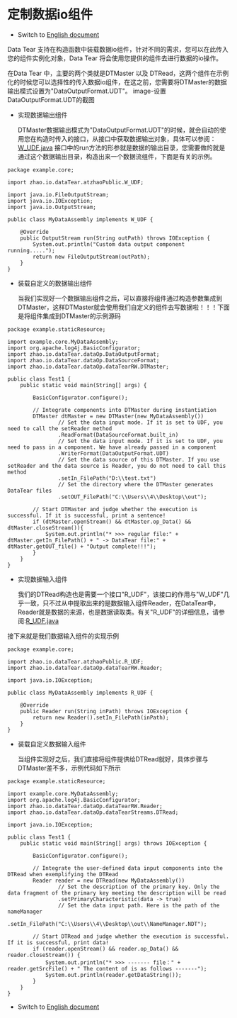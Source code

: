 # 定制数据io组件
- Switch to [English document]()

Data Tear 支持在构造函数中装载数据io组件，针对不同的需求，您可以在此传入您的组件实例化对象，Data Tear 将会使用您提供的组件去进行数据的io操作。

在Data Tear 中，主要的两个类就是DTMaster 以及 DTRead，这两个组件在示例化的时候您可以选择性的传入数据io组件，在这之前，您需要将DTMaster的数据输出模式设置为"DataOutputFormat.UDT"。
image-设置DataOutputFormat.UDT的截图

- 实现数据输出组件

  DTMaster数据输出模式为"DataOutputFormat.UDT"的时候，就会自动的使用您在构造时传入的接口，从接口中获取数据输出对象，具体可以参阅：[W_UDF.java](https://github.com/BeardedManZhao/dataTear/blob/main/src_code1.4.1/src/main/java/zhao/io/dataTear/atzhaoPublic/W_UDF.java)
接口中的run方法的形参就是数据的输出目录，您需要做的就是通过这个数据输出目录，构造出来一个数据流组件，下面是有关的示例。
```
package example.core;

import zhao.io.dataTear.atzhaoPublic.W_UDF;

import java.io.FileOutputStream;
import java.io.IOException;
import java.io.OutputStream;

public class MyDataAssembly implements W_UDF {

    @Override
    public OutputStream run(String outPath) throws IOException {
        System.out.println("Custom data output component running.....");
        return new FileOutputStream(outPath);
    }
}
```
- 装载自定义的数据输出组件
 
  当我们实现好一个数据输出组件之后，可以直接将组件通过构造参数集成到DTMaster，这样DTMaster就会使用我们自定义的组件去写数据啦！！！下面是将组件集成到DTMaster的示例源码
```
package example.staticResource;

import example.core.MyDataAssembly;
import org.apache.log4j.BasicConfigurator;
import zhao.io.dataTear.dataOp.DataOutputFormat;
import zhao.io.dataTear.dataOp.DataSourceFormat;
import zhao.io.dataTear.dataOp.dataTearRW.DTMaster;

public class Test1 {
    public static void main(String[] args) {

        BasicConfigurator.configure();

        // Integrate components into DTMaster during instantiation
        DTMaster dtMaster = new DTMaster(new MyDataAssembly())
                // Set the data input mode. If it is set to UDF, you need to call the setReader method
                .ReadFormat(DataSourceFormat.built_in)
                // Set the data input mode. If it is set to UDF, you need to pass in a component. We have already passed in a component
                .WriterFormat(DataOutputFormat.UDT)
                // Set the data source of this DTMaster. If you use setReader and the data source is Reader, you do not need to call this method
                .setIn_FilePath("D:\\test.txt")
                // Set the directory where the DTMaster generates DataTear files
                .setOUT_FilePath("C:\\Users\\4\\Desktop\\out");

        // Start DTMaster and judge whether the execution is successful. If it is successful, print a sentence!
        if (dtMaster.openStream() && dtMaster.op_Data() && dtMaster.closeStream()){
            System.out.println("* >>> regular file:" + dtMaster.getIn_FilePath() + " -> DataTear file:" + dtMaster.getOUT_file() + "Output complete!!!");
        }
    }
}
```

- 实现数据输入组件 
 
  我们的DTRead构造也是需要一个接口"R_UDF"，该接口的作用与"W_UDF"几乎一致，只不过从中提取出来的是数据输入组件Reader，在DataTear中，Reader就是数据的来源，也是数据读取类。有关"R_UDF"的详细信息，请参阅:[R_UDF.java](https://github.com/BeardedManZhao/dataTear/blob/main/src_code1.4.1/src/main/java/zhao/io/dataTear/atzhaoPublic/R_UDF.java)

接下来就是我们数据输入组件的实现示例
```
package example.core;

import zhao.io.dataTear.atzhaoPublic.R_UDF;
import zhao.io.dataTear.dataOp.dataTearRW.Reader;

import java.io.IOException;

public class MyDataAssembly implements R_UDF {

    @Override
    public Reader run(String inPath) throws IOException {
        return new Reader().setIn_FilePath(inPath);
    }
}
```
- 装载自定义数据输入组件
  
  当组件实现好之后，我们直接将组件提供给DTRead就好，具体步骤与DTMaster差不多，示例代码如下所示
```
package example.staticResource;

import example.core.MyDataAssembly;
import org.apache.log4j.BasicConfigurator;
import zhao.io.dataTear.dataOp.dataTearRW.Reader;
import zhao.io.dataTear.dataOp.dataTearStreams.DTRead;

import java.io.IOException;

public class Test1 {
    public static void main(String[] args) throws IOException {

        BasicConfigurator.configure();

        // Integrate the user-defined data input components into the DTRead when exemplifying the DTRead
        Reader reader = new DTRead(new MyDataAssembly())
                // Set the description of the primary key. Only the data fragment of the primary key meeting the description will be read
                .setPrimaryCharacteristic(data -> true)
                // Set the data input path. Here is the path of the nameManager
                .setIn_FilePath("C:\\Users\\4\\Desktop\\out\\NameManager.NDT");

        // Start DTRead and judge whether the execution is successful. If it is successful, print data!
        if (reader.openStream() && reader.op_Data() && reader.closeStream()) {
            System.out.println("* >>> ------- file：" + reader.getSrcFile() + " The content of is as follows -------");
            System.out.println(reader.getDataString());
        }
    }
}
```
- Switch to [English document]()